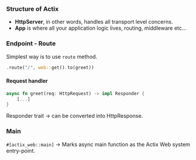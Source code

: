 ### Structure of Actix

- **HttpServer**, in other words, handles all transport level concerns.
- **App** is where all your application logic lives, routing, middleware etc...

### Endpoint - Route

Simplest way is to use `route` method.

```rust
.route("/", web::get().to(greet))
```

#### Request handler

```rust
async fn greet(req: HttpRequest) -> impl Responder {
    [...]
}
```

Responder trait -> can be converted into HttpResponse.

### Main

`#[actix_web::main]` -> Marks async main function as the Actix Web system entry-point.
